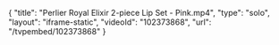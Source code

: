 {
    "title": "Perlier Royal Elixir 2-piece Lip Set - Pink.mp4",
    "type": "solo",
    "layout": "iframe-static",
    "videoId": "102373868",
    "url": "\/tvpembed\/102373868"
}